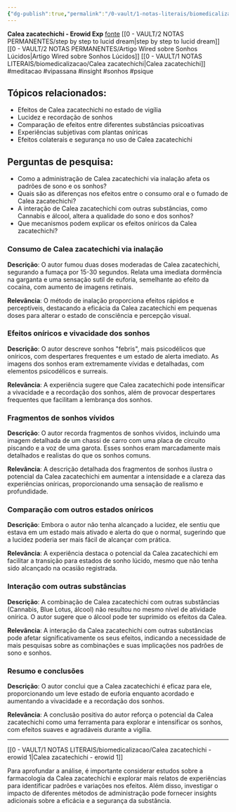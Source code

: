 ```yaml
---
{"dg-publish":true,"permalink":"/0-vault/1-notas-literais/biomedicalizacao/calea-zacatechichi-erowid-2/","tags":["meditacao","vipassana","insight","sonhos","psique"],"dgHomeLink":true,"dgShowLocalGraph":true,"dgShowFileTree":true,"dgEnableSearch":true,"noteIcon":""}
---
```


**Calea zacatechichi - Erowid Exp**
[fonte](https://www.erowid.org/experiences/exp.php?ID=8583)
[[0 - VAULT/2 NOTAS PERMANENTES/step by step to lucid dream\|step by step to lucid dream]]
[[0 - VAULT/2 NOTAS PERMANENTES/Artigo Wired sobre Sonhos Lúcidos\|Artigo Wired sobre Sonhos Lúcidos]]
[[0 - VAULT/1 NOTAS LITERAIS/biomedicalizacao/Calea zacatechichi\|Calea zacatechichi]]
#meditacao #vipassana #insight #sonhos #psique
## Tópicos relacionados:

- Efeitos de Calea zacatechichi no estado de vigília
- Lucidez e recordação de sonhos
- Comparação de efeitos entre diferentes substâncias psicoativas
- Experiências subjetivas com plantas oníricas
- Efeitos colaterais e segurança no uso de Calea zacatechichi

## Perguntas de pesquisa:

- Como a administração de Calea zacatechichi via inalação afeta os padrões de sono e os sonhos?
- Quais são as diferenças nos efeitos entre o consumo oral e o fumado de Calea zacatechichi?
- A interação de Calea zacatechichi com outras substâncias, como Cannabis e álcool, altera a qualidade do sono e dos sonhos?
- Que mecanismos podem explicar os efeitos oníricos da Calea zacatechichi?

### **Consumo de Calea zacatechichi via inalação**

**Descrição**: O autor fumou duas doses moderadas de Calea zacatechichi, segurando a fumaça por 15-30 segundos. Relata uma imediata dormência na garganta e uma sensação sutil de euforia, semelhante ao efeito da cocaína, com aumento de imagens retinais.

**Relevância**: O método de inalação proporciona efeitos rápidos e perceptíveis, destacando a eficácia da Calea zacatechichi em pequenas doses para alterar o estado de consciência e percepção visual.

### **Efeitos oníricos e vivacidade dos sonhos**

**Descrição**: O autor descreve sonhos "febris", mais psicodélicos que oníricos, com despertares frequentes e um estado de alerta imediato. As imagens dos sonhos eram extremamente vívidas e detalhadas, com elementos psicodélicos e surreais.

**Relevância**: A experiência sugere que Calea zacatechichi pode intensificar a vivacidade e a recordação dos sonhos, além de provocar despertares frequentes que facilitam a lembrança dos sonhos.

### **Fragmentos de sonhos vívidos**

**Descrição**: O autor recorda fragmentos de sonhos vívidos, incluindo uma imagem detalhada de um chassi de carro com uma placa de circuito piscando e a voz de uma garota. Esses sonhos eram marcadamente mais detalhados e realistas do que os sonhos comuns.

**Relevância**: A descrição detalhada dos fragmentos de sonhos ilustra o potencial da Calea zacatechichi em aumentar a intensidade e a clareza das experiências oníricas, proporcionando uma sensação de realismo e profundidade.

### **Comparação com outros estados oníricos**

**Descrição**: Embora o autor não tenha alcançado a lucidez, ele sentiu que estava em um estado mais ativado e alerta do que o normal, sugerindo que a lucidez poderia ser mais fácil de alcançar com prática.

**Relevância**: A experiência destaca o potencial da Calea zacatechichi em facilitar a transição para estados de sonho lúcido, mesmo que não tenha sido alcançado na ocasião registrada.

### **Interação com outras substâncias**

**Descrição**: A combinação de Calea zacatechichi com outras substâncias (Cannabis, Blue Lotus, álcool) não resultou no mesmo nível de atividade onírica. O autor sugere que o álcool pode ter suprimido os efeitos da Calea.

**Relevância**: A interação da Calea zacatechichi com outras substâncias pode afetar significativamente os seus efeitos, indicando a necessidade de mais pesquisas sobre as combinações e suas implicações nos padrões de sono e sonhos.

### **Resumo e conclusões**

**Descrição**: O autor conclui que a Calea zacatechichi é eficaz para ele, proporcionando um leve estado de euforia enquanto acordado e aumentando a vivacidade e a recordação dos sonhos.

**Relevância**: A conclusão positiva do autor reforça o potencial da Calea zacatechichi como uma ferramenta para explorar e intensificar os sonhos, com efeitos suaves e agradáveis durante a vigília.

---

[[0 - VAULT/1 NOTAS LITERAIS/biomedicalizacao/Calea zacatechichi - erowid 1\|Calea zacatechichi - erowid 1]]

Para aprofundar a análise, é importante considerar estudos sobre a farmacologia da Calea zacatechichi e explorar mais relatos de experiências para identificar padrões e variações nos efeitos. Além disso, investigar o impacto de diferentes métodos de administração pode fornecer insights adicionais sobre a eficácia e a segurança da substância.